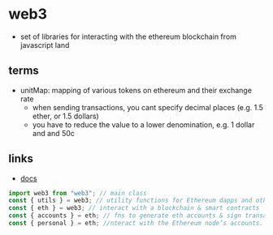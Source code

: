 # web3

- set of libraries for interacting with the ethereum blockchain from javascript land

## terms

- unitMap: mapping of various tokens on ethereum and their exchange rate
  - when sending transactions, you cant specify decimal places (e.g. 1.5 ether, or 1.5 dollars)
  - you have to reduce the value to a lower denomination, e.g. 1 dollar and and 50c

## links

- [docs](https://web3js.readthedocs.io)

```js
import web3 from "web3"; // main class
const { utils } = web3; // utility functions for Ethereum dapps and other web3.js packages.
const { eth } = web3; // interact with a blockchain & smart contracts
const { accounts } = eth; // fns to generate eth accounts & sign transactions & data
const { personal } = eth; //nteract with the Ethereum node’s accounts.
```
